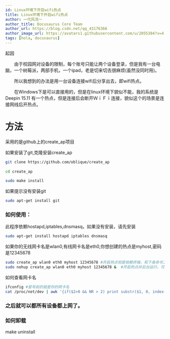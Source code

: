 ```yaml
---
id: Linux环境下开启wifi热点
title: Linux环境下开启wifi热点
author: 一代风流～
author_title: Docusaurus Core Team
author_url: https://blog.csdn.net/qq_43176366
author_image_url: https://avatars1.githubusercontent.com/u/2055384?v=4
tags: [hola, docusaurus]
---
```


起因

　　由于校园网对设备的限制，每个账号只能让两个设备登录，但是我有一台电脑，一个树莓派，两部手机，一个ipad，老是切来切去很麻烦(虽然没同时用)。

　　所以我想到的办法是用一台设备连接wifi后分享出去，即wifi热点。

　　在Windows下是可以直接用的，但是在linux环境下貌似不能，我的系统是Deepin 15.11 有一个热点，但是连接后会断开ＷｉＦｉ连接，貌似这个的场景是连接网线后开热点。

# 方法

采用的是github上的create_ap项目

如果安装了git,克隆安装create_ap

```bash
git clone https://github.com/oblique/create_ap 
 
cd create_ap 
 
sudo make install
```

如果提示没有安装git

```bash
sudo apt-get install git
```

### 如何使用：

此程序依赖hostapd,iptables,dnsmasq，如果没有安装，请先安装

```bash
sudo apt-get install hostapd iptables dnsmasq
```

如果你的无线网卡名是wlan0,有线网卡名是eth0,你想创建的热点是myhost,密码是12345678

```bash
sudo create_ap wlan0 eth0 myhost 12345678 #开启热点但是依赖终端，和下条命令二选其一
sudo nohup create_ap wlan0 eth0 myhost 12345678 &  #开启热点并后台运行，可以关闭终端

```

如何查看网卡名

```bash
ifconfig #冒号前的就是你的网卡名
cat /proc/net/dev | awk '{if($2>0 && NR > 2) print substr($1, 0, index($1, ":") - 1)}' #这条命令会列出你的所有网卡名
```

### 之后就可以都所有设备都上网了。

### 如何卸载

make uninstall